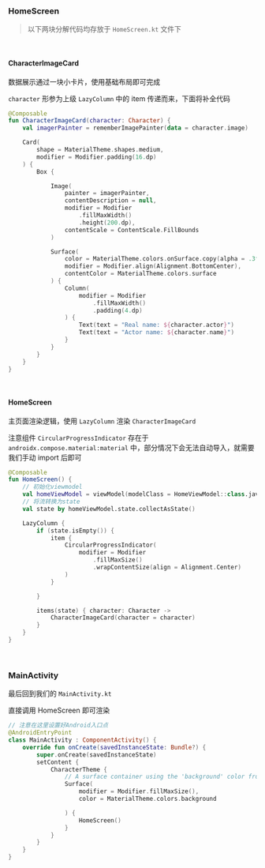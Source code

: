 ### HomeScreen

> 以下两块分解代码均存放于 `HomeScreen.kt` 文件下

<br>

#### CharacterImageCard

数据展示通过一块小卡片，使用基础布局即可完成

`character` 形参为上级 `LazyColumn` 中的 item 传递而来，下面将补全代码

```kotlin
@Composable
fun CharacterImageCard(character: Character) {
    val imagerPainter = rememberImagePainter(data = character.image)

    Card(
        shape = MaterialTheme.shapes.medium,
        modifier = Modifier.padding(16.dp)
    ) {
        Box {

            Image(
                painter = imagerPainter,
                contentDescription = null,
                modifier = Modifier
                    .fillMaxWidth()
                    .height(200.dp),
                contentScale = ContentScale.FillBounds
            )

            Surface(
                color = MaterialTheme.colors.onSurface.copy(alpha = .3f),
                modifier = Modifier.align(Alignment.BottomCenter),
                contentColor = MaterialTheme.colors.surface
            ) {
                Column(
                    modifier = Modifier
                        .fillMaxWidth()
                        .padding(4.dp)
                ) {
                    Text(text = "Real name: ${character.actor}")
                    Text(text = "Actor name: ${character.name}")
                }
            }
        }
    }
}
```

<br>

#### HomeScreen

主页面渲染逻辑，使用 `LazyColumn` 渲染 `CharacterImageCard`

注意组件 `CircularProgressIndicator` 存在于 `androidx.compose.material:material` 中，部分情况下会无法自动导入，就需要我们手动 import 后即可

```kotlin
@Composable
fun HomeScreen() {
    // 初始化viewmodel
    val homeViewModel = viewModel(modelClass = HomeViewModel::class.java)
    // 将流转换为state
    val state by homeViewModel.state.collectAsState()

    LazyColumn {
        if (state.isEmpty()) {
            item {
                CircularProgressIndicator(
                    modifier = Modifier
                        .fillMaxSize()
                        .wrapContentSize(align = Alignment.Center)
                )
            }

        }

        items(state) { character: Character ->
            CharacterImageCard(character = character)
        }
    }
}
```

<br>

### MainActivity

最后回到我们的 `MainActivity.kt`

直接调用 HomeScreen 即可渲染

```kotlin
// 注意在这里设置好Android入口点
@AndroidEntryPoint
class MainActivity : ComponentActivity() {
    override fun onCreate(savedInstanceState: Bundle?) {
        super.onCreate(savedInstanceState)
        setContent {
            CharacterTheme {
                // A surface container using the 'background' color from the theme
                Surface(
                    modifier = Modifier.fillMaxSize(),
                    color = MaterialTheme.colors.background

                ) {
                    HomeScreen()
                }
            }
        }
    }
}
```

<br>
